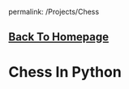 permalink: /Projects/Chess

<html>
<body>

  <h2>
    <a href="https://scicapt.github.io/"> Back To Homepage </a>
  </h2>
  
  <h1>Chess In Python</h1>
  
</body>
</html>
